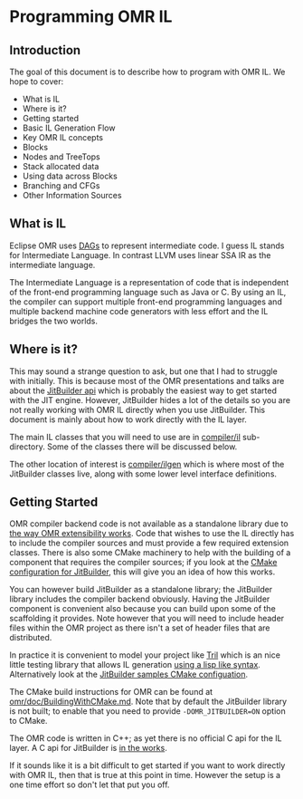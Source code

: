 # Programming OMR IL

## Introduction

The goal of this document is to describe how to program with OMR IL. We hope to cover:

* What is IL
* Where is it?
* Getting started
* Basic IL Generation Flow
* Key OMR IL concepts
* Blocks
* Nodes and TreeTops
* Stack allocated data
* Using data across Blocks
* Branching and CFGs
* Other Information Sources

## What is IL

Eclipse OMR uses [DAGs](https://github.com/dibyendumajumdar/dmr_c/tree/master/omrjit-backend) to represent
intermediate code. I guess IL stands for Intermediate Language. In contrast LLVM uses linear SSA IR as the intermediate language.

The Intermediate Language is a representation of code that is independent of the front-end programming
language such as Java or C. By using an IL, the compiler can support multiple front-end programming 
languages and multiple backend machine code generators with less effort and the IL bridges the two worlds.

## Where is it?

This may sound a strange question to ask, but one that I had to struggle with initially. This is because
most of the OMR presentations and talks are about the [JitBuilder api](https://developer.ibm.com/open/2016/07/19/jitbuilder-library-and-eclipse-omr-just-in-time-compilers-made-easy/) which 
is probably the easiest way to get started with the JIT engine. However, JitBuilder hides a lot of the details
so you are not really working with OMR IL directly when you use JitBuilder. This document is mainly about how to
work directly with the IL layer.

The main IL classes that you will need to use are in [compiler/il](https://github.com/eclipse/omr/tree/master/compiler/il) 
sub-directory. Some of the classes there will be discussed below.

The other location of interest is [compiler/ilgen](https://github.com/eclipse/omr/tree/master/compiler/ilgen) which is
where most of the JitBuilder classes live, along with some lower level interface definitions.

## Getting Started

OMR compiler backend code is not available as a standalone library due to [the way OMR extensibility works](https://github.com/eclipse/omr/blob/master/doc/compiler/extensible_classes/Extensible_Classes.md). Code that wishes
to use the IL directly has to include the compiler sources and must provide a few required extension classes. 
There is also some CMake machinery to help with the building of a component that requires the compiler sources; if you look at the 
[CMake configuration for JitBuilder](https://github.com/eclipse/omr/blob/master/jitbuilder/CMakeLists.txt), this will
give you an idea of how this works. 

You can however build JitBuilder as a standalone library; the JitBuilder library includes the compiler
backend obviously. Having the JitBuilder component is convenient also because you can build upon some of the scaffolding it 
provides. Note however that you will need to include header files within the OMR project as there isn't a set of
header files that are distributed.

In practice it is convenient to model your project like [Tril](https://github.com/eclipse/omr/tree/master/fvtest/tril)
which is an nice little testing library that allows IL generation [using a lisp like syntax](https://github.com/eclipse/omr/blob/master/fvtest/tril/examples/mandelbrot/mandelbrot.tril). Alternatively look
at the [JitBuilder samples CMake configuation](https://github.com/eclipse/omr/blob/master/jitbuilder/release/CMakeLists.txt).

The CMake build instructions for OMR can be found at [omr/doc/BuildingWithCMake.md](https://github.com/eclipse/omr/blob/master/doc/BuildingWithCMake.md). Note that by default the JitBuilder
library is not built; to enable that you need to provide `-DOMR_JITBUILDER=ON` option to CMake. 

The OMR code is written in C++; as yet there is no official C api for the IL layer. A C api for JitBuilder
is [in the works](https://github.com/eclipse/omr/issues/2397).

If it sounds like it is a bit difficult to get started if you want to work directly with OMR IL, then that is true at this 
point in time. However the setup is a one time effort so don't let that put you off.



